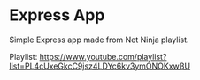 # Express App

Simple Express app made from Net Ninja playlist.

Playlist: https://www.youtube.com/playlist?list=PL4cUxeGkcC9jsz4LDYc6kv3ymONOKxwBU

